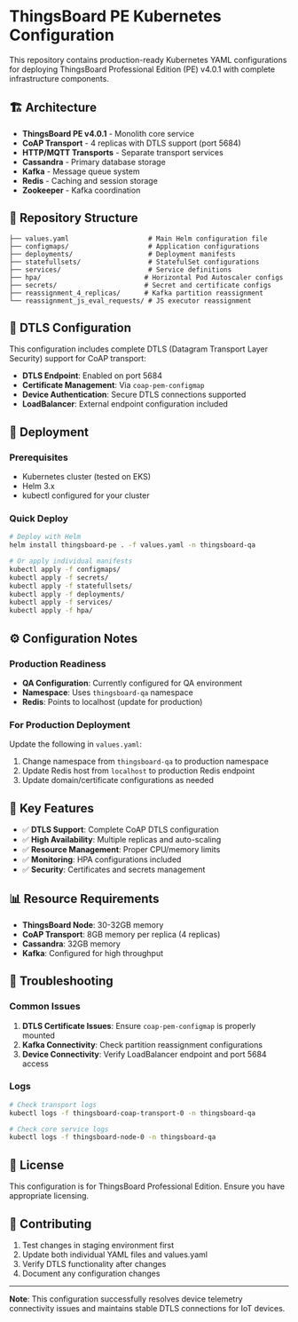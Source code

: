 # ThingsBoard PE Kubernetes Configuration

This repository contains production-ready Kubernetes YAML configurations for deploying ThingsBoard Professional Edition (PE) v4.0.1 with complete infrastructure components.

## 🏗️ Architecture

- **ThingsBoard PE v4.0.1** - Monolith core service
- **CoAP Transport** - 4 replicas with DTLS support (port 5684)
- **HTTP/MQTT Transports** - Separate transport services
- **Cassandra** - Primary database storage
- **Kafka** - Message queue system
- **Redis** - Caching and session storage
- **Zookeeper** - Kafka coordination

## 📁 Repository Structure

```
├── values.yaml                    # Main Helm configuration file
├── configmaps/                    # Application configurations
├── deployments/                   # Deployment manifests
├── statefullsets/                 # StatefulSet configurations
├── services/                      # Service definitions
├── hpa/                          # Horizontal Pod Autoscaler configs
├── secrets/                      # Secret and certificate configs
├── reassignment_4_replicas/      # Kafka partition reassignment
└── reassignment_js_eval_requests/ # JS executor reassignment
```

## 🔐 DTLS Configuration

This configuration includes complete DTLS (Datagram Transport Layer Security) support for CoAP transport:

- **DTLS Endpoint**: Enabled on port 5684
- **Certificate Management**: Via `coap-pem-configmap`
- **Device Authentication**: Secure DTLS connections supported
- **LoadBalancer**: External endpoint configuration included

## 🚀 Deployment

### Prerequisites
- Kubernetes cluster (tested on EKS)
- Helm 3.x
- kubectl configured for your cluster

### Quick Deploy
```bash
# Deploy with Helm
helm install thingsboard-pe . -f values.yaml -n thingsboard-qa

# Or apply individual manifests
kubectl apply -f configmaps/
kubectl apply -f secrets/
kubectl apply -f statefullsets/
kubectl apply -f deployments/
kubectl apply -f services/
kubectl apply -f hpa/
```

## ⚙️ Configuration Notes

### Production Readiness
- **QA Configuration**: Currently configured for QA environment
- **Namespace**: Uses `thingsboard-qa` namespace
- **Redis**: Points to localhost (update for production)

### For Production Deployment
Update the following in `values.yaml`:
1. Change namespace from `thingsboard-qa` to production namespace
2. Update Redis host from `localhost` to production Redis endpoint
3. Update domain/certificate configurations as needed

## 🔧 Key Features

- ✅ **DTLS Support**: Complete CoAP DTLS configuration
- ✅ **High Availability**: Multiple replicas and auto-scaling
- ✅ **Resource Management**: Proper CPU/memory limits
- ✅ **Monitoring**: HPA configurations included
- ✅ **Security**: Certificates and secrets management

## 📊 Resource Requirements

- **ThingsBoard Node**: 30-32GB memory
- **CoAP Transport**: 8GB memory per replica (4 replicas)
- **Cassandra**: 32GB memory
- **Kafka**: Configured for high throughput

## 🐛 Troubleshooting

### Common Issues
1. **DTLS Certificate Issues**: Ensure `coap-pem-configmap` is properly mounted
2. **Kafka Connectivity**: Check partition reassignment configurations
3. **Device Connectivity**: Verify LoadBalancer endpoint and port 5684 access

### Logs
```bash
# Check transport logs
kubectl logs -f thingsboard-coap-transport-0 -n thingsboard-qa

# Check core service logs
kubectl logs -f thingsboard-node-0 -n thingsboard-qa
```

## 📝 License

This configuration is for ThingsBoard Professional Edition. Ensure you have appropriate licensing.

## 🤝 Contributing

1. Test changes in staging environment first
2. Update both individual YAML files and values.yaml
3. Verify DTLS functionality after changes
4. Document any configuration changes

---

**Note**: This configuration successfully resolves device telemetry connectivity issues and maintains stable DTLS connections for IoT devices.